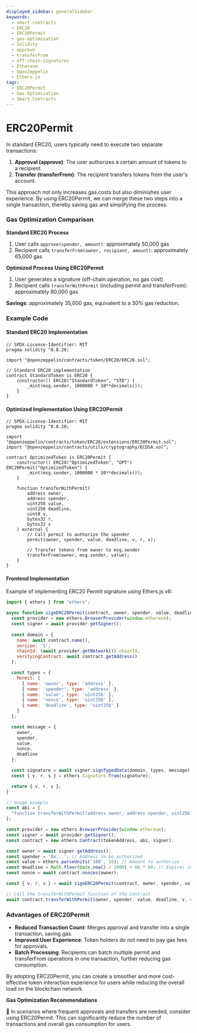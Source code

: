 ```yaml
---
displayed_sidebar: generalSidebar
keywords:
  - smart-contracts
  - ERC20
  - ERC20Permit
  - gas-optimization
  - Solidity
  - approve
  - transferFrom
  - off-chain-signatures
  - Ethereum
  - OpenZeppelin
  - Ethers.js
tags:
  - ERC20Permit
  - Gas Optimization
  - Smart Contracts
---
```


# ERC20Permit

In standard ERC20, users typically need to execute two separate transactions:

1. **Approval (approve)**: The user authorizes a certain amount of tokens to a recipient.
2. **Transfer (transferFrom)**: The recipient transfers tokens from the user's account.

This approach not only increases gas costs but also diminishes user experience. By using ERC20Permit, we can merge these two steps into a single transaction, thereby saving gas and simplifying the process.

### Gas Optimization Comparison

**Standard ERC20 Process**

1. User calls `approve(spender, amount)`: approximately 50,000 gas
2. Recipient calls `transferFrom(owner, recipient, amount)`: approximately 65,000 gas

**Optimized Process Using ERC20Permit**

1. User generates a signature (off-chain operation, no gas cost)
2. Recipient calls `transferWithPermit` (including permit and transferFrom): approximately 80,000 gas

**Savings**: approximately 35,000 gas, equivalent to a 30% gas reduction.

### Example Code

#### Standard ERC20 Implementation

```solidity
// SPDX-License-Identifier: MIT
pragma solidity ^0.8.20;

import "@openzeppelin/contracts/token/ERC20/ERC20.sol";

// Standard ERC20 implementation
contract StandardToken is ERC20 {
    constructor() ERC20("StandardToken", "STD") {
        _mint(msg.sender, 1000000 * 10**decimals());
    }
}
```

#### Optimized Implementation Using ERC20Permit

```solidity
// SPDX-License-Identifier: MIT
pragma solidity ^0.8.20;

import "@openzeppelin/contracts/token/ERC20/extensions/ERC20Permit.sol";
import "@openzeppelin/contracts/utils/cryptography/ECDSA.sol";

contract OptimizedToken is ERC20Permit {
    constructor() ERC20("OptimizedToken", "OPT") ERC20Permit("OptimizedToken") {
        _mint(msg.sender, 1000000 * 10**decimals());
    }

    function transferWithPermit(
        address owner,
        address spender,
        uint256 value,
        uint256 deadline,
        uint8 v,
        bytes32 r,
        bytes32 s
    ) external {
        // Call permit to authorize the spender
        permit(owner, spender, value, deadline, v, r, s);
        
        // Transfer tokens from owner to msg.sender
        transferFrom(owner, msg.sender, value);
    }
}
```

#### Frontend Implementation

Example of implementing ERC20 Permit signature using Ethers.js v6:

```javascript
import { ethers } from "ethers";

async function signERC20Permit(contract, owner, spender, value, deadline, nonce) {
  const provider = new ethers.BrowserProvider(window.ethereum);
  const signer = await provider.getSigner();
  
  const domain = {
    name: await contract.name(),
    version: '1',
    chainId: (await provider.getNetwork()).chainId,
    verifyingContract: await contract.getAddress()
  };

  const types = {
    Permit: [
      { name: 'owner', type: 'address' },
      { name: 'spender', type: 'address' },
      { name: 'value', type: 'uint256' },
      { name: 'nonce', type: 'uint256' },
      { name: 'deadline', type: 'uint256' }
    ]
  };

  const message = {
    owner,
    spender,
    value,
    nonce,
    deadline
  };

  const signature = await signer.signTypedData(domain, types, message);
  const { v, r, s } = ethers.Signature.from(signature);

  return { v, r, s };
}

// Usage example
const abi = [
  "function transferWithPermit(address owner, address spender, uint256 value, uint256 deadline, uint8 v, bytes32 r, bytes32 s)"
];

const provider = new ethers.BrowserProvider(window.ethereum);
const signer = await provider.getSigner();
const contract = new ethers.Contract(tokenAddress, abi, signer);

const owner = await signer.getAddress();
const spender = '0x...'; // Address to be authorized
const value = ethers.parseUnits('100', 18); // Amount to authorize
const deadline = Math.floor(Date.now() / 1000) + 60 * 60; // Expires in 1 hour
const nonce = await contract.nonces(owner);

const { v, r, s } = await signERC20Permit(contract, owner, spender, value, deadline, nonce);

// Call the transferWithPermit function of the contract
await contract.transferWithPermit(owner, spender, value, deadline, v, r, s);
```

### Advantages of ERC20Permit

- **Reduced Transaction Count**: Merges approval and transfer into a single transaction, saving gas.
- **Improved User Experience**: Token holders do not need to pay gas fees for approvals.
- **Batch Processing**: Recipients can batch multiple permit and transferFrom operations in one transaction, further reducing gas consumption.

By adopting ERC20Permit, you can create a smoother and more cost-effective token interaction experience for users while reducing the overall load on the blockchain network.

**Gas Optimization Recommendations**

🌟 In scenarios where frequent approvals and transfers are needed, consider using ERC20Permit. This can significantly reduce the number of transactions and overall gas consumption for users.
